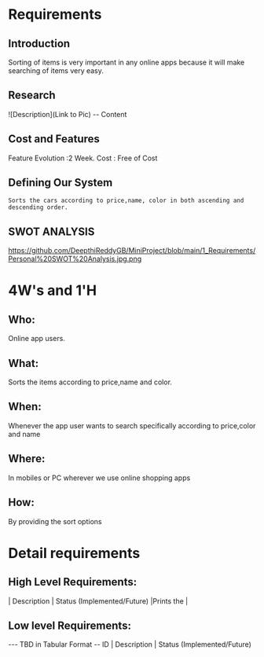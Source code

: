 # Requirements
## Introduction
 Sorting of items is very important in any online apps because it will make searching of items very easy.

## Research
![Description](Link to Pic)
-- Content 
## Cost and Features
 Feature Evolution :2 Week.
 Cost : Free of Cost

## Defining Our System
    Sorts the cars according to price,name, color in both ascending and descending order. 
## SWOT ANALYSIS
https://github.com/DeepthiReddyGB/MiniProject/blob/main/1_Requirements/Personal%20SWOT%20Analysis.jpg.png
# 4W&#39;s and 1&#39;H

## Who:
Online app users.

## What:

Sorts the items according to price,name and color.

## When:

Whenever the app user wants to search specifically according to price,color and name

## Where:

In mobiles or PC wherever we use online shopping apps

## How:

By providing the sort options

# Detail requirements
## High Level Requirements:

| Description | Status (Implemented/Future)
|Prints the   |




##  Low level Requirements:
--- TBD in Tabular Format 
-- ID | Description | Status (Implemented/Future)